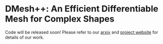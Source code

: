 # DMesh++: An Efficient Differentiable Mesh for Complex Shapes

Code will be released soon! Please refer to our [arxiv](https://arxiv.org/abs/2412.16776) and [project website](https://sonsang.github.io/dmesh2-project/) for details of our work.